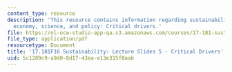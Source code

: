 ```yaml
---
content_type: resource
description: 'This resource contains information regarding sustainability: political
  economy, science, and policy: Critical drivers.'
file: https://ol-ocw-studio-app-qa.s3.amazonaws.com/courses/17-181-sustainability-political-economy-science-and-policy-fall-2016/5c1289c9a9d08d1743eae13e315f0aab_MIT17_181F16_Week5.pdf
file_type: application/pdf
resourcetype: Document
title: '17.181F16 Sustainability: Lecture Slides 5 - Critical Drivers'
uid: 5c1289c9-a9d0-8d17-43ea-e13e315f0aab
---
```


